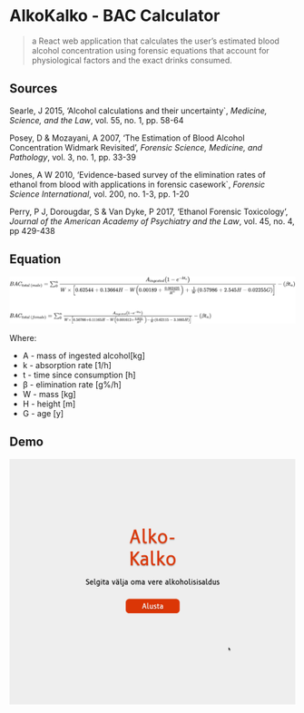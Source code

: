 # AlkoKalko - BAC Calculator

> a React web application that calculates the user’s estimated blood alcohol concentration using forensic equations that account for physiological factors and the exact drinks consumed.

## Sources
Searle, J 2015, ‘Alcohol calculations and their uncertainty`, *Medicine, Science, and the Law*, vol. 55, no. 1, pp. 58-64

Posey, D & Mozayani, A 2007, ‘The Estimation of Blood Alcohol Concentration Widmark Revisited’, *Forensic Science, Medicine, and Pathology*, vol. 3, no. 1, pp. 33-39

Jones, A W 2010, ‘Evidence-based survey of the elimination rates of ethanol from blood with applications in forensic casework`, *Forensic Science International*, vol. 200, no. 1-3, pp. 1-20

Perry, P J, Dorougdar, S & Van Dyke, P 2017, ‘Ethanol Forensic Toxicology’, *Journal of the American Academy of Psychiatry and the Law*, vol. 45, no. 4, pp 429-438

## Equation
![Equation](https://github.com/HenriSuurorg/alkokalko/blob/master/equation.svg)

Where:
- A - mass of ingested alcohol[kg]
- k - absorption rate [1/h]
- t - time since consumption [h]
- β - elimination rate [g%/h]
- W - mass [kg]
- H - height [m]
- G - age [y]

## Demo
![Demo gif](https://github.com/HenriSuurorg/alkokalko/blob/master/demo.gif)

